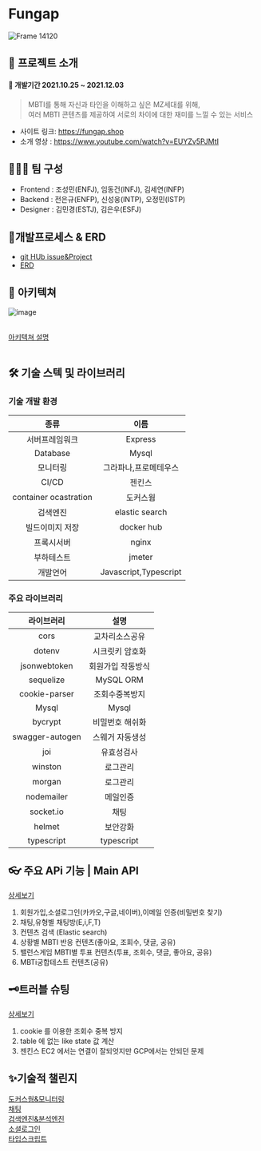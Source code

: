 # Fungap
![Frame 14120](https://user-images.githubusercontent.com/89460880/144413012-68612fe9-b1f7-428d-8ce9-6fa53c9a3a31.png)

## 🎊 프로젝트 소개  
#### 📆 개발기간 2021.10.25 ~ 2021.12.03    
> MBTI를 통해 자신과 타인을 이해하고 싶은 MZ세대를 위해,    
> 여러 MBTI 콘텐츠를 제공하여 서로의 차이에 대한 재미를 느낄 수 있는 서비스

* 사이트 링크: <https://fungap.shop>
* 소개 영상 : <https://www.youtube.com/watch?v=EUYZv5PJMtI>

## 🧑🏻‍💻 팀 구성
- Frontend : 조성민(ENFJ), 임동건(INFJ), 김세연(INFP)
- Backend : 전은규(ENFP), 신성웅(INTP), 오정민(ISTP)
- Designer : 김민경(ESTJ), 김은우(ESFJ)

## 📃개발프로세스 & ERD
- [git HUb issue&Project](https://github.com/fungap/Appendix-back/blob/main/develop_process.md)
- [ERD](https://github.com/fungap/Appendix-back/blob/main/erd.md)

## 🎨 아키텍쳐
![image](https://user-images.githubusercontent.com/88120776/144158286-65ad9dde-0e7d-41c9-a386-daaad75e7bbf.png)<br><br>

[아키텍쳐 설명](https://github.com/fungap/Appendix-back/blob/main/architecture.md)<br><br>

## 🛠 기술 스텍 및 라이브러리

### 기술 개발 환경

|         종류          |         이름          |
| :-------------------: | :-------------------: |
|    서버프레임워크     |        Express        |
|       Database        |         Mysql         |
|       모니터링        | 그라파나,프로메테우스 |
|         CI/CD         |        젠킨스         |
| container ocastration |       도커스웜        |
|       검색엔진        |    elastic search     |
|    빌드이미지 저장    |      docker hub       |
|      프록시서버       |         nginx         |
|      부하테스트       |        jmeter         |
|       개발언어        | Javascript,Typescript |

### 주요 라이브러리
  |라이브러리|설명|
  |:------:|:---:|
|cors|교차리소스공유|
|dotenv|시크릿키 암호화|
|jsonwebtoken|회원가입 작동방식|
|sequelize|MySQL ORM|
|cookie-parser|조회수중복방지|
|Mysql|Mysql|
|bycrypt|비밀번호 해쉬화|
|swagger-autogen|스웨거 자동생성|
|joi|유효성검사|
|winston|로그관리|
|morgan|로그관리|
|nodemailer|메일인증|
|socket.io|채팅|
|helmet|보안강화|
|typescript|typescript|  

## 👓 주요 APi 기능 | Main API
[상세보기](https://github.com/fungap/Appendix-back/blob/main/API.md)
1. 회원가입,소셜로그인(카카오,구글,네이버),이메일 인증(비밀번호 찾기)
2. 채팅,유형별 채팅방(E,i,F,T) 
3. 컨텐츠 검색 (Elastic search)
4. 상황별 MBTI 반응 컨텐츠(좋아요, 조회수, 댓글, 공유)
5. 밸런스게임 MBTI별 투표 컨텐츠(투표, 조회수, 댓글, 좋아요, 공유)
6. MBTi궁합테스트 컨텐츠(공유)

## 🗝트러블 슈팅
[상세보기](https://github.com/fungap/Appendix-back/blob/main/trouble.md)
1. cookie 를 이용한 조회수 중복 방지
2. table 에 없는 like state 값 계산
3. 젠킨스 EC2 에서는 연결이 잘되엇지만 GCP에서는 안되던 문제

## ✨기술적 챌린지 
[도커스웜&모니터링](https://github.com/fungap/Appendix-back/blob/main/docker-swarm%26monitoring.md)<br>
[채팅](https://github.com/fungap/Appendix-back/blob/main/chatting.md)<br>
[검색엔진&분석엔진](https://github.com/fungap/Appendix-back/blob/main/search_engin%26Analysis_tool.md)<br>
[소셜로그인](https://github.com/fungap/Appendix-back/blob/main/social-login.md)<br>
[타입스크립트](https://github.com/fungap/Appendix-back/blob/main/typescript.md)<br>
